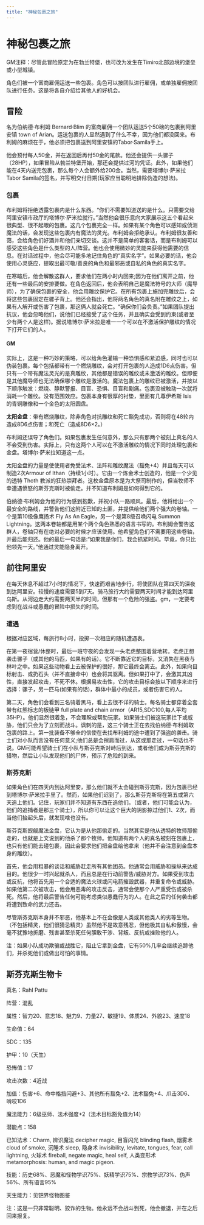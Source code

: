 ```yaml
---
title: "神秘包裹之旅"
---
```

# 神秘包裹之旅

GM注释：尽管此冒险原定为在勃兰特堡，也可改为发生在Timiro北部边境的堡垒或小型城镇。

角色们被一个富商雇佣运送一些包裹。角色可以按团队进行雇佣，或单独雇佣按团队进行任务。这是将各自介绍给其他人的好机会。

## 冒险

名为伯纳德·布利姆 Bernard·Blim 的富商雇佣一个团队运送5个50磅的包裹到阿里安镇 town of Arian。运送包裹的人显然遇到了什么不幸，因为他们都没回来。布利姆的麻烦在于，他必须把包裹送到阿里安镇的Tabor·Samila手上。

他会预付每人50金，并在返回后再付50金的尾款。他还会提供一头骡子（28HP），如果冒险从勃兰特堡开始，那还会提供过河的凭证。此外，如果他们能在4天内送完包裹，那么每个人会额外给200金。当然，需要塔博尔·萨米拉Tabor Samila的签名，并写明交付日期(玩家应当聪明地排除伪造的想法)。

### 包裹

布利姆将拒绝透露包裹内是什么东西。“你们不需要知道送的是什么。只需要交给阿里安镇市政厅的塔博尔·萨米拉就行。”当然他会很乐意向大家展示这五个看起来很典型、很不起眼的包裹。这几个包裹完全一样。如果有某个角色可以感知或侦测魔法的话，会发现这些包裹内有魔法的灵光。布利姆会拒绝承认。布利姆很友善和蔼，会给角色们好酒并和他们亲切交谈。这并不是简单的客套话，而是布利姆可以感受这些角色是什么类型的人/阵营。他也会使用微妙的灵能来获得他需要的信息。在对话过程中，他会尽可能多地记住角色的“真实名字”。如果必要的话，他会使用心灵感应，提取出最可敬/善良的角色和最邪恶或自私的角色的真实名字。

在寒暄后，他会解散这群人，要求他们在两小时内回来;因为在他们离开之前，他还有一些最后的安排要做。在角色返回后，他会表明自己是魔法符号的大师（魔导师），为了确保包裹的安全，他会用雕纹保护它。在所有包裹上施加完雕纹后，会将这些包裹固定在骡子背上。他还会指出，他将两名角色的真名附在雕纹之上，如果有人解开或伤害了包裹，那这俩人就会死亡。“确保你们会负责。”如果团队提出抗议，他会忽略他们，说他们已经接受了这个任务，并且确实会受到约束(或者至少有两个人是这样)。据说塔博尔·萨米拉是唯一一个可以在不激活保护雕纹的情况下打开它们的人。

#### GM

实际上，这是一种巧妙的策略，可以给角色灌输一种恐惧感和紧迫感，同时也可以伪装包裹。每个包括都带有一个燃烧雕纹，会对打开包裹的人造成1D6点伤害。但只有一个带有魔法灵光的是真雕纹，其他都是错误的雕纹或未激活的雕纹。但即便是其他魔导师也无法确保哪个雕纹是激活的。魔法包裹上的雕纹已被激活，并按以下顺序触发：燃烧、静默警报、目盲、恐惧、目盲和剧痛。包裹没被触动一次就将消耗一个雕纹。没有范围效应。包裹本身有很厚的衬垫，里面有几尊伊希斯 Isis 的青铜雕像和一个金色的太阳圆盘。

**太阳金盘**：带有燃烧雕纹，除非角色对抗雕纹和死亡豁免成功，否则将在48轮内造成8D6点伤害；和死亡（造成8D6×2。）

布利姆还误导了角色们。如果包裹发生任何意外，那么只有那两个被刻上真名的人不会受到伤害。实际上，只有这两个人可以在不激活雕纹的情况下同时处理包裹和金盘。塔博尔·萨米拉知道这一点。

太阳金盘的力量是使使用者免受法术、法阵和雕纹魔法（豁免+4）并且每天可以制造2次Armour of Ithan（持续1小时）。它由一个炼金术士创造的，他是一个少见的透特 Thoth 教派的狂热崇拜者。这枚金盘原本是为大祭司制作的，但当牧师不幸遭遇愤怒的斯芬克斯时被偷走。并不知道布利姆是如何得到它的。

伯纳德·布利姆会为他的行为感到抱歉，并祝小队一路顺风。最后，他将给出一个最安全的路线，并警告他们这附近已知的土匪，并提供给他们两个强大的卷轴。一个是第10级像鹰扬术 Fly As An Eagle，另一个是第8级召唤闪电 Summon Lightning。这两本卷轴都是用某个两个角色熟悉的语言书写的。布利姆会警告这群人，卷轴只有在绝对必要的时候才应该使用。他希望角色们不需要用这些卷轴，并最后能归还。他的最后一句话是:“如果我是你们，我会抓紧时间。毕竟，你只比他领先一天。”他通过灵能隐身离开。

## 前往阿里安

在每天休息不超过7小时的情况下，快速而艰苦地步行，将使团队在第四天的深夜到达阿里安。较慢的速度需要5到7天。骑马旅行大约需要两天时间才能到达阿里乌斯。从河边走大约需要两天半的时间，但那有一个危险的强盗。gm，一定要考虑到在战斗或愚蠢的冒险中损失的时间。

### 遭遇

根据对应区域，每旅行8小时，投掷一次相应的随机遭遇表。

在第一夜宿营/休整时，最后一班守夜的会发现一头老虎整围着营地转。老虎正想袭击骡子（或其他的马匹，如果有的话）。它不断靠近它的目标，又消失在黑夜与林叶之中。如果这些动物看上去被保护的很好，那它最终会离去。此外，如果向目标射击、或扔石头（并不直接命中）也会将其驱离。但如果打中了，会激其其凶性，直接发起攻击，不死不休。根据易攻击性，它的攻击目标会按以下顺序来进行选择：骡子，另一匹马(如果有的话)，群体中最小的成员，或者伤害它的人。

第二天，角色们会看到三名骑着黑马，看上去很不详的骑士。每名骑士都穿着全套带有红熊标志的板链甲 full plate and chain armor（AR15,SDC100,每人平均35HP）。他们显然很着急，不会理睬或帮助玩家。如果骑士们被这玩家拦下或威胁，他们只会为了立刻而战斗。讽刺的是，这三个骑士正在去找伯纳德·布利姆取包裹的路上。第一批装备不够全的信使在去找布利姆的途中遭到了强盗的袭击。骑士们对小队而言没有任何意义;他们总是会擦肩而过，从这或那走过，一句话也不说。GM可能希望骑士们在小队与斯芬克斯对峙后到达，或者他们成为斯芬克斯的猎物，然后让小队发现他们的尸体，预示了危险的到来。

### 斯芬克斯

如果角色们在四天内到达阿里安，那么他们就不太会碰到斯芬克斯，因为包裹已经到塔博尔·萨米拉手里了。然而，如果他们迟到了，那么斯芬克斯将在第五或第六天追上他们。记住，玩家们并不知道有东西在追他们。（或者，他们可能会认为，他们的追捕者是那三个骑士），所以你可以让这个巨大的阴影掠过他们1、2次，而当他们抬起头后，就发现啥也没有。

斯芬克斯觊觎魔法金盘，它认为是从他那偷走的。当然其实是他从透特的牧师那偷走的，也就是上文说到的他杀了那个牧师。他知道有两个人的真名被刻在包裹上，也只有他们能去碰包裹，因此会要求他们把金盘给他拿来（他并不会注意到金盘本身的雕纹）。

首先，他会用粗暴的谈话和威胁赶走所有其他团员。他通常会用威胁和操纵来达成目的。他很少一时兴起就杀人，而且总是在行动前警告/威胁对方。如果受到攻击或反抗，他将首先用一个合适的魔法火球或闪电箭摧毁武器，并重复命令或威胁。如果他第二次被攻击，他会用恶毒的攻击反击，通常会使那个人严重受伤或被杀死。然后，他将最后警告任何可能考虑类似愚蠢行为的人。在此之后的任何袭击都将遭到致命的武力还击。

尽管斯芬克斯本身并不邪恶，他基本上不在会像是人类或其他类人的劣等生物。（不包括精灵，他们很猜忌精灵）虽然他不是故意残忍，但他极其自私和傲慢，会毫不犹豫地折磨、残害甚至杀死任何胆敢干涉、背叛、反抗或挫败他的人。

注：如果小队成功欺骗或战胜它，阻止它拿到金盘，它有50%几率会继续追踪他们，并杀死他们或做出可怕的事情。

## 斯芬克斯生物卡

真名：Rahl Pattu

阵营：混乱

属性：智力20、意志18、魅力9、力量27、敏捷19、体质24、外貌23、速度18

生命值：64

SDC：135

护甲：10（天生）

恐怖值：17

攻击次数：4近战

加值：伤害+6、命中格挡闪避+3、其他所有豁免+2、法术豁免+4、爪击3D6、啃咬1D6

魔法能力：6级巫师、法术强度+2（法术目标豁免值为14）

潜能点：158

已知法术：Charm, 辨识魔法 decipher magic, 目盲闪光 blinding flash, 烟雾术 cloud of smoke, 沉睡术 sleep, 隐身术 invisibility, levitate, tongues, fear, call lightning, 火球术 fireball, negate magic, heal self, 人类变形术 metamorphosis: human, and magic pigeon.

技能：历史68%、恶魔和怪物学识75%、妖精学识75%、宗教学识73%、伪声56%、所有语言95%

天生能力：见钯界怪物图鉴

注：这是一只非常聪明、狡诈的生物。他永远不会战斗到死，他会撤退，并在之后回来报复。

